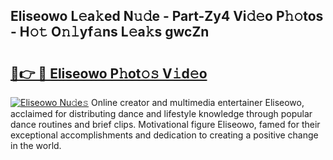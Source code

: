## Eliseowo L𝚎a𝚔ed N𝚞𝚍e - Part-Zy4 Vi𝚍𝚎o P𝚑𝚘tos - H𝚘𝚝 O𝚗𝚕yf𝚊ns L𝚎a𝚔s gwcZn

# <h2><a href="http://kf6zft.oniu.top/?m=Eliseowo">🔗👉 🔴 Eliseowo P𝚑ot𝚘𝚜 V𝚒d𝚎o</a></h2>

[![Eliseowo Nu𝚍e𝚜](https://i.imgur.com/0qMVB7G.gif)](http://kf6zft.oniu.top/?m=Eliseowo)
Online creator and multimedia entertainer Eliseowo, acclaimed for distributing dance and lifestyle knowledge through popular dance routines and brief clips. Motivational figure Eliseowo, famed for their exceptional accomplishments and dedication to creating a positive change in the world.  
